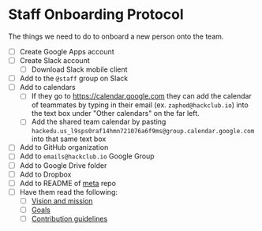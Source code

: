 # Staff Onboarding Protocol

The things we need to do to onboard a new person onto the team.

- [ ] Create Google Apps account
- [ ] Create Slack account
  - [ ] Download Slack mobile client
- [ ] Add to the `@staff` group on Slack
- [ ] Add to calendars
  - [ ] If they go to https://calendar.google.com they can add the calendar of
    teammates by typing in their email (ex. `zaphod@hackclub.io`) into the
    text box under "Other calendars" on the far left.
  - [ ] Add the shared team calendar by pasting
    `hackedu.us_l9sps0raf14hmn721076a6f9ms@group.calendar.google.com` into that
    same text box
- [ ] Add to GitHub organization
- [ ] Add to `emails@hackclub.io` Google Group
- [ ] Add to Google Drive folder
- [ ] Add to Dropbox
- [ ] Add to README of [meta](https://github.com/hackclub/meta) repo
- [ ] Have them read the following:
  - [ ] [Vision and mission](README.md#vision-and-mission)
  - [ ] [Goals](GOALS.md)
  - [ ] [Contribution guidelines](https://github.com/hackclub/hackclub/blob/master/CONTRIBUTING.md)
